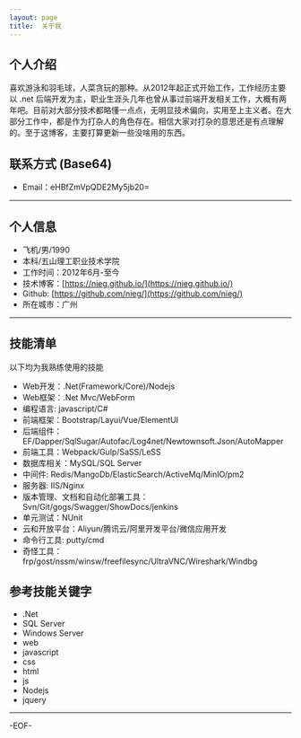 ```yaml
---
layout: page
title:  关于我
---
```

## 个人介绍

喜欢游泳和羽毛球，人菜贪玩的那种。从2012年起正式开始工作，工作经历主要以 .net 后端开发为主，职业生涯头几年也曾从事过前端开发相关工作，大概有两年吧。目前对大部分技术都略懂一点点，无明显技术偏向，实用至上主义者。在大部分工作中，都是作为打杂人的角色存在。相信大家对打杂的意思还是有点理解的。至于这博客，主要打算更新一些没啥用的东西。

## 联系方式 (Base64)

- Email：eHBfZmVpQDE2My5jb20=

---

## 个人信息

 - 飞机/男/1990 
 - 本科/五山理工职业技术学院
 - 工作时间：2012年6月-至今
 - 技术博客：[https://nieg.github.io/](https://nieg.github.io/)
 - Github: [https://github.com/nieg/](https://github.com/nieg/)
 - 所在城市：广州

---

## 技能清单

以下均为我熟练使用的技能

- Web开发：.Net(Framework/Core)/Nodejs
- Web框架：.Net Mvc/WebForm
- 编程语言: javascript/C#
- 前端框架：Bootstrap/Layui/Vue/ElementUI
- 后端组件：EF/Dapper/SqlSugar/Autofac/Log4net/Newtownsoft.Json/AutoMapper
- 前端工具：Webpack/Gulp/SaSS/LeSS
- 数据库相关：MySQL/SQL Server
- 中间件: Redis/MangoDb/ElasticSearch/ActiveMq/MinIO/pm2
- 服务器: IIS/Nginx
- 版本管理、文档和自动化部署工具：Svn/Git/gogs/Swagger/ShowDocs/jenkins
- 单元测试：NUnit
- 云和开放平台：Aliyun/腾讯云/阿里开发平台/微信应用开发
- 命令行工具: putty/cmd
- 奇怪工具：frp/gost/nssm/winsw/freefilesync/UltraVNC/Wireshark/Windbg

## 参考技能关键字

- .Net 
- SQL Server
- Windows Server
- web
- javascript
- css
- html
- js
- Nodejs
- jquery

---


-EOF-
